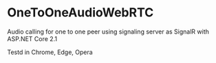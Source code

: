# OneToOneAudioWebRTC
Audio calling for one to one peer using signaling server as SignalR with ASP.NET Core 2.1

Testd in Chrome, Edge, Opera
